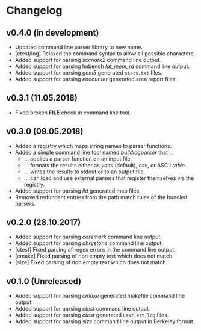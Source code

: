 # Changelog

## v0.4.0 (in development)

* Updated command line parser library to new name.
* [ctest/log] Relaxed the command syntax to allow all possible characters.
* Added support for parsing *scimark2* command line output.
* Added support for parsing lmbench *lat_mem_rd* command line output.
* Added support for parsing *gem5* generated `stats.txt` files.
* Added support for parsing *encounter* generated area report files.

## v0.3.1 (11.05.2018)

* Fixed broken __FILE__ check in command line tool.

## v0.3.0 (09.05.2018)

* Added a registry which maps string names to parser functions.
* Added a simple command line tool named *buildlogparser* that ...
  - ... applies a parser function on an input file.
  - ... formats the results either as *yaml* (default), *csv*, or ASCII *table*.
  - ... writes the results to stdout or to an output file.
  - ... can load and use external parsers that register themselves via the registry.
* Added support for parsing *lld* generated map files.
* Removed redundant entries from the path match rules of the bundled parsers.

## v0.2.0 (28.10.2017)

* Added support for parsing *coremark* command line output.
* Added support for parsing *dhrystone* command line output.
* [ctest] Fixed parsing of regex errors in the command line output.
* [cmake] Fixed parsing of non empty text which does not match.
* [size] Fixed parsing of non empty text which does not match.

## v0.1.0 (Unreleased)

* Added support for parsing *cmake* generated makefile command line output.
* Added support for parsing *ctest* command line output.
* Added support for parsing *ctest* generated `LastTest.log` files.
* Added support for parsing *size* command line output in Berkeley format.
